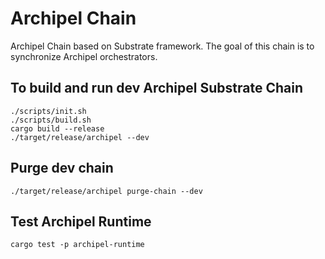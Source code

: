 # Archipel Chain
Archipel Chain based on Substrate framework. The goal of this chain is to synchronize Archipel orchestrators.

## To build and run dev Archipel Substrate Chain
```
./scripts/init.sh
./scripts/build.sh
cargo build --release
./target/release/archipel --dev
```

## Purge dev chain
```
./target/release/archipel purge-chain --dev
```

## Test Archipel Runtime
```
cargo test -p archipel-runtime
```